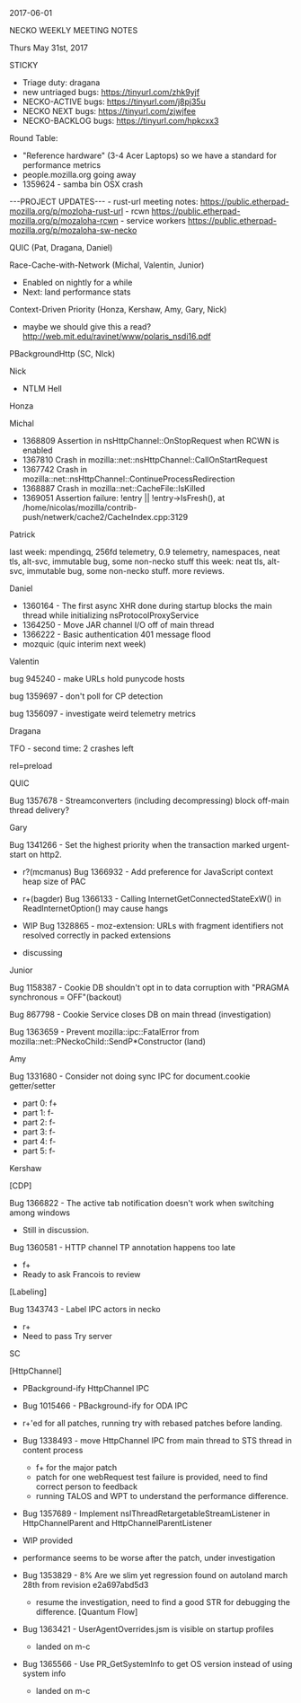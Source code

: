 2017-06-01

NECKO WEEKLY MEETING NOTES

Thurs May 31st, 2017

STICKY

- Triage duty: dragana
-  new untriaged bugs: https://tinyurl.com/zhk9yjf
- NECKO-ACTIVE bugs: https://tinyurl.com/j8pj35u
- NECKO NEXT bugs: https://tinyurl.com/zjwjfee
- NECKO-BACKLOG bugs:  https://tinyurl.com/hpkcxx3

Round Table:

- "Reference hardware" (3-4 Acer Laptops) so we have a standard for performance metrics
- people.mozilla.org going away
- 1359624 - samba bin OSX crash

---PROJECT UPDATES---
    - rust-url meeting notes: https://public.etherpad-mozilla.org/p/mozloha-rust-url
    - rcwn https://public.etherpad-mozilla.org/p/mozaloha-rcwn
    - service workers https://public.etherpad-mozilla.org/p/mozaloha-sw-necko

QUIC  (Pat, Dragana, Daniel)

Race-Cache-with-Network (Michal, Valentin, Junior)

- Enabled on nightly for a while
- Next: land performance stats

Context-Driven Priority  (Honza, Kershaw, Amy, Gary, Nick)

- maybe we should give this a read? http://web.mit.edu/ravinet/www/polaris_nsdi16.pdf

PBackgroundHttp (SC, NIck)

Nick

- NTLM Hell

Honza

Michal

 - 1368809 Assertion in nsHttpChannel::OnStopRequest when RCWN is enabled
 - 1367810 Crash in mozilla::net::nsHttpChannel::CallOnStartRequest
 - 1367742 Crash in mozilla::net::nsHttpChannel::ContinueProcessRedirection
 - 1368887 Crash in mozilla::net::CacheFile::IsKilled
 - 1369051 Assertion failure: !entry || !entry->IsFresh(), at /home/nicolas/mozilla/contrib-push/netwerk/cache2/CacheIndex.cpp:3129

Patrick

  last week: mpendingq, 256fd telemetry, 0.9 telemetry, namespaces, neat tls, alt-svc, immutable bug, some non-necko stuff
  this week: neat tls, alt-svc, immutable bug, some non-necko stuff. more reviews.

Daniel

  - 1360164 - The first async XHR done during startup blocks the main thread while initializing nsProtocolProxyService
  - 1364250 - Move JAR channel I/O off of main thread
  - 1366222  - Basic authentication 401 message flood
  - mozquic (quic interim next week)

Valentin

bug 945240 - make URLs hold punycode hosts

bug 1359697 - don't poll for CP detection

bug 1356097 - investigate weird telemetry metrics

Dragana

TFO - second time: 2 crashes left

rel=preload

QUIC

Bug 1357678 - Streamconverters (including decompressing) block off-main thread delivery?

Gary

Bug 1341266 - Set the highest priority when the transaction marked urgent-start on http2.

- r?(mcmanus)
Bug 1366932 - Add preference for JavaScript context heap size of PAC

- r+(bagder)
Bug 1366133 - Calling InternetGetConnectedStateExW() in ReadInternetOption() may cause hangs

- WIP
Bug 1328865 - moz-extension: URLs with fragment identifiers not resolved correctly in packed extensions

- discussing

Junior

Bug 1158387 - Cookie DB shouldn't opt in to data corruption with "PRAGMA synchronous = OFF"(backout)

Bug 867798 - Cookie Service closes DB on main thread (investigation)

Bug 1363659 - Prevent mozilla::ipc::FatalError from mozilla::net::PNeckoChild::SendP*Constructor (land)

Amy

Bug 1331680 - Consider not doing sync IPC for document.cookie getter/setter

* part 0: f+
* part 1: f-
* part 2: f-
* part 3: f-
* part 4: f-
* part 5: f-

Kershaw

[CDP]

Bug 1366822 - The active tab notification doesn't work when switching among windows

 - Still in discussion.

Bug 1360581 - HTTP channel TP annotation happens too late

- f+
- Ready to ask Francois to review

[Labeling]

Bug 1343743 - Label IPC actors in necko

 - r+
 - Need to pass Try server

SC

[HttpChannel]

- PBackground-ify HttpChannel IPC
 - Bug 1015466 - PBackground-ify for ODA IPC
  - r+'ed for all patches, running try with rebased patches before landing.
 - Bug 1338493 - move HttpChannel IPC from main thread to STS thread in content process
   - f+ for the major patch
   - patch for one webRequest test failure is provided, need to find correct person to feedback
   - running TALOS and WPT to understand the performance difference.
 - Bug 1357689 - Implement nsIThreadRetargetableStreamListener in HttpChannelParent and HttpChannelParentListener
  - WIP provided
  - performance seems to be worse after the patch, under investigation
 - Bug 1353829 - 8% Are we slim yet regression found on autoland march 28th from revision e2a697abd5d3
   - resume the investigation, need to find a good STR for debugging the difference.
[Quantum Flow]

- Bug 1363421 - UserAgentOverrides.jsm is visible on startup profiles
  - landed on m-c
- Bug 1365566 - Use PR_GetSystemInfo to get OS version instead of using system info
  - landed on m-c
